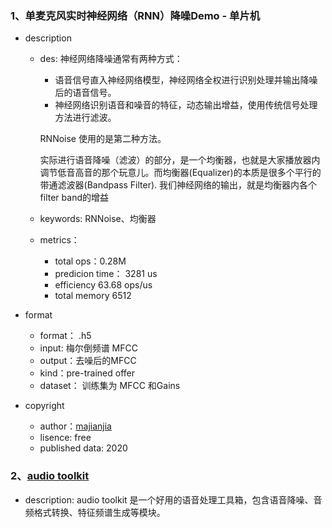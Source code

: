 ### 1、单麦克风实时神经网络（RNN）降噪Demo - 单片机

- description

    - des: 神经网络降噪通常有两种方式：

        - 语音信号直入神经网络模型，神经网络全权进行识别处理并输出降噪后的语音信号。
        - 神经网络识别语音和噪音的特征，动态输出增益，使用传统信号处理方法进行滤波。

        RNNoise 使用的是第二种方法。

        实际进行语音降噪（滤波）的部分，是一个均衡器，也就是大家播放器内调节低音高音的那个玩意儿。而均衡器(Equalizer)的本质是很多个平行的带通滤波器(Bandpass Filter). 我们神经网络的输出，就是均衡器内各个filter band的增益

    - keywords: RNNoise、均衡器

    - metrics：

        - total ops：0.28M
        - predicion time： 3281 us
        - efficiency 63.68 ops/us
        - total memory 6512

- format

    - format： .h5
    - input: 梅尔倒频谱 MFCC
    - output：去噪后的MFCC
    - kind：pre-trained offer
    - dataset： 训练集为 MFCC 和Gains

- copyright

    - author：[majianjia](https://github.com/majianjia/nnom/commits?author=majianjia)
    - lisence: free
    - published data: 2020

### 2、[audio toolkit](https://github.com/superrichiesui/aukit)

- description: audio toolkit 是一个好用的语音处理工具箱，包含语音降噪、音频格式转换、特征频谱生成等模块。

